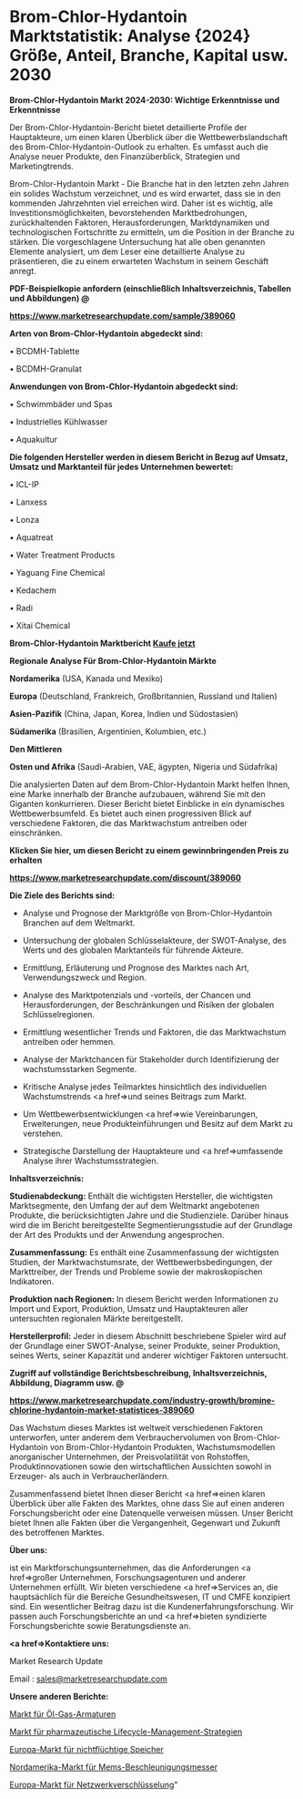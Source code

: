# Brom-Chlor-Hydantoin Marktstatistik: Analyse {2024} Größe, Anteil, Branche, Kapital usw. 2030

<strong>Brom-Chlor-Hydantoin Markt 2024-2030: Wichtige Erkenntnisse und Erkenntnisse</strong>

Der Brom-Chlor-Hydantoin-Bericht bietet detaillierte Profile der Hauptakteure, um einen klaren Überblick über die Wettbewerbslandschaft des Brom-Chlor-Hydantoin-Outlook zu erhalten. Es umfasst auch die Analyse neuer Produkte, den Finanzüberblick, Strategien und Marketingtrends.

Brom-Chlor-Hydantoin Markt - Die Branche hat in den letzten zehn Jahren ein solides Wachstum verzeichnet, und es wird erwartet, dass sie in den kommenden Jahrzehnten viel erreichen wird. Daher ist es wichtig, alle Investitionsmöglichkeiten, bevorstehenden Marktbedrohungen, zurückhaltenden Faktoren, Herausforderungen, Marktdynamiken und technologischen Fortschritte zu ermitteln, um die Position in der Branche zu stärken. Die vorgeschlagene Untersuchung hat alle oben genannten Elemente analysiert, um dem Leser eine detaillierte Analyse zu präsentieren, die zu einem erwarteten Wachstum in seinem Geschäft anregt.



<strong><b>PDF-Beispielkopie anfordern (einschließlich Inhaltsverzeichnis, Tabellen und Abbildungen) @ </b></strong>

<strong><a href=https://www.marketresearchupdate.com/sample/389060>

<strong>https://www.marketresearchupdate.com/sample/389060</u></a></strong></strong>



<strong>Arten von Brom-Chlor-Hydantoin abgedeckt sind:</strong>

• BCDMH-Tablette

• BCDMH-Granulat



<strong>Anwendungen von Brom-Chlor-Hydantoin abgedeckt sind:</strong>

• Schwimmbäder und Spas

• Industrielles Kühlwasser

• Aquakultur



<strong>Die folgenden Hersteller werden in diesem Bericht in Bezug auf Umsatz, Umsatz und Marktanteil für jedes Unternehmen bewertet:</strong>

• ICL-IP

• Lanxess

• Lonza

• Aquatreat

• Water Treatment Products

• Yaguang Fine Chemical

• Kedachem

• Radi

• Xitai Chemical



<strong>Brom-Chlor-Hydantoin Marktbericht <a href=https://www.marketresearchupdate.com/buynow/389060>Kaufe jetzt</a></strong>



<strong>Regionale Analyse Für Brom-Chlor-Hydantoin Märkte</strong>



<strong>Nordamerika</strong> (USA, Kanada und Mexiko)



<strong>Europa</strong> (Deutschland, Frankreich, Großbritannien, Russland und Italien)



<strong>Asien-Pazifik</strong> (China, Japan, Korea, Indien und Südostasien)



<strong>Südamerika</strong> (Brasilien, Argentinien, Kolumbien, etc.)



<strong>Den Mittleren</strong> 

<strong>Osten und Afrika</strong> (Saudi-Arabien, VAE, ägypten, Nigeria und Südafrika)

Die analysierten Daten auf dem Brom-Chlor-Hydantoin Markt helfen Ihnen, eine Marke innerhalb der Branche aufzubauen, während Sie mit den Giganten konkurrieren. Dieser Bericht bietet Einblicke in ein dynamisches Wettbewerbsumfeld. Es bietet auch einen progressiven Blick auf verschiedene Faktoren, die das Marktwachstum antreiben oder einschränken.



<strong>Klicken Sie hier, um diesen Bericht zu einem gewinnbringenden Preis zu erhalten
</strong>

<strong><a href=https://www.marketresearchupdate.com/discount/389060>https://www.marketresearchupdate.com/discount/389060</b></u></strong></a>



<strong>Die Ziele des Berichts sind:</strong>

- Analyse und Prognose der Marktgröße von Brom-Chlor-Hydantoin Branchen auf dem Weltmarkt.

- Untersuchung der globalen Schlüsselakteure, der SWOT-Analyse, des Werts und des globalen Marktanteils für führende Akteure.

- Ermittlung, Erläuterung und Prognose des Marktes nach Art, Verwendungszweck und Region.

- Analyse des Marktpotenzials und -vorteils, der Chancen und Herausforderungen, der Beschränkungen und Risiken der globalen Schlüsselregionen.

- Ermittlung wesentlicher Trends und Faktoren, die das Marktwachstum antreiben oder hemmen.

- Analyse der Marktchancen für Stakeholder durch Identifizierung der wachstumsstarken Segmente.

- Kritische Analyse jedes Teilmarktes hinsichtlich des individuellen Wachstumstrends <a href=>und</a> seines Beitrags zum Markt.

- Um Wettbewerbsentwicklungen <a href=>wie</a> Vereinbarungen, Erweiterungen, neue Produkteinführungen und Besitz auf dem Markt zu verstehen.

- Strategische Darstellung der Hauptakteure und <a href=>umfas</a>sende Analyse ihrer Wachstumsstrategien.



<strong>Inhaltsverzeichnis:</strong>



<strong>Studienabdeckung:</strong> Enthält die wichtigsten Hersteller, die wichtigsten Marktsegmente, den Umfang der auf dem Weltmarkt angebotenen Produkte, die berücksichtigten Jahre und die Studienziele. Darüber hinaus wird die im Bericht bereitgestellte Segmentierungsstudie auf der Grundlage der Art des Produkts und der Anwendung angesprochen.



<strong>Zusammenfassung:</strong> Es enthält eine Zusammenfassung der wichtigsten Studien, der Marktwachstumsrate, der Wettbewerbsbedingungen, der Markttreiber, der Trends und Probleme sowie der makroskopischen Indikatoren.



<strong>Produktion nach Regionen:</strong> In diesem Bericht werden Informationen zu Import und Export, Produktion, Umsatz und Hauptakteuren aller untersuchten regionalen Märkte bereitgestellt.



<strong>Herstellerprofil:</strong> Jeder in diesem Abschnitt beschriebene Spieler wird auf der Grundlage einer SWOT-Analyse, seiner Produkte, seiner Produktion, seines Werts, seiner Kapazität und anderer wichtiger Faktoren untersucht.



<strong><b>Zugriff auf vollständige Berichtsbeschreibung, Inhaltsverzeichnis, Abbildung, Diagramm usw. @ </b></strong>

<strong><a href=https://www.marketresearchupdate.com/industry-growth/bromine-chlorine-hydantoin-market-statistices-389060>https://www.marketresearchupdate.com/industry-growth/bromine-chlorine-hydantoin-market-statistices-389060</a></strong>

Das Wachstum dieses Marktes ist weltweit verschiedenen Faktoren unterworfen, unter anderem dem Verbrauchervolumen von Brom-Chlor-Hydantoin von Brom-Chlor-Hydantoin Produkten, Wachstumsmodellen anorganischer Unternehmen, der Preisvolatilität von Rohstoffen, Produktinnovationen sowie den wirtschaftlichen Aussichten sowohl in Erzeuger- als auch in Verbraucherländern.

Zusammenfassend bietet Ihnen dieser Bericht <a href=>einen</a> klaren Überblick über alle Fakten des Marktes, ohne dass Sie auf einen anderen Forschungsbericht oder eine Datenquelle verweisen müssen. Unser Bericht bietet Ihnen alle Fakten über die Vergangenheit, Gegenwart und Zukunft des betroffenen Marktes.



<strong>Über uns:</strong>

 ist ein Marktforschungsunternehmen, das die Anforderungen <a href=>großer</a> Unternehmen, Forschungsagenturen und anderer Unternehmen erfüllt. Wir bieten verschiedene <a href=>Services</a> an, die hauptsächlich für die Bereiche Gesundheitswesen, IT und CMFE konzipiert sind. Ein wesentlicher Beitrag dazu ist die Kundenerfahrungsforschung. Wir passen auch Forschungsberichte an und <a href=>bieten</a> syndizierte Forschungsberichte sowie Beratungsdienste an.



<strong><a href=>Kontaktiere uns:</a></strong>

Market Research Update

Email : sales@marketresearchupdate.com



<strong>Unsere anderen Berichte:</strong>

<a href=https://www.linkedin.com/pulse/oil-gas-fittings-market-2023-2029-in-depth-report-key>Markt für Öl-Gas-Armaturen</a>

<a href=https://www.linkedin.com/pulse/pharmaceutical-lifecycle-management-strategies-market-1f>Markt für pharmazeutische Lifecycle-Management-Strategien</a>

<a href=https://www.linkedin.com/pulse/europe-non-volatile-memory-market-size-new-industry>Europa-Markt für nichtflüchtige Speicher</a>

<a href=https://www.linkedin.com/pulse/north-america-mems-accelerometers-market-size>Nordamerika-Markt für Mems-Beschleunigungsmesser</a>

<a href=https://www.linkedin.com/pulse/europe-network-encryption-market-2023-global>Europa-Markt für Netzwerkverschlüsselung</a>"
